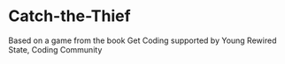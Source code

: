 # Catch-the-Thief
Based on a game from the book Get Coding supported by Young Rewired State, Coding Community
